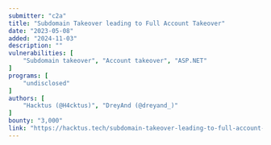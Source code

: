 ```yaml
---
submitter: "c2a"
title: "Subdomain Takeover leading to Full Account Takeover"
date: "2023-05-08"
added: "2024-11-03"
description: ""
vulnerabilities: [
    "Subdomain takeover", "Account takeover", "ASP.NET"
]
programs: [
    "undisclosed"
]
authors: [
    "Hacktus (@H4cktus)", "DreyAnd (@dreyand_)"
]
bounty: "3,000"
link: "https://hacktus.tech/subdomain-takeover-leading-to-full-account-takeover"
---
```




